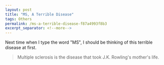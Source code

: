 ```yaml
---
layout: post
title: "MS, A Terrible Disease"
tags: Others
permalink: /ms-a-terrible-disease-f87a4993f8b3
excerpt_separator: <!--more-->
---
```

Next time when I type the word "MS", I should be thinking of this terrible disease at first.

> Multiple sclerosis is the disease that took J.K. Rowling's mother's life.
<!--more-->